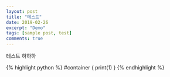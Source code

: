 ```yaml
---
layout: post
title: "테스트"
date: 2019-02-26
excerpt: "Demo"
tags: [sample post, test]
comments: true
---
```


테스트 하하하


{% highlight python %}
#container {
    print(1)
}
{% endhighlight %}